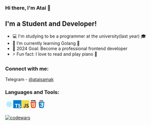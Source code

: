 ### Hi there, I'm Atai 👋 

## I'm a Student and Developer!

- 💻 I'm studying to be a programmer at the university(last year) 🎓
- 🤖 I’m currently learning Golang 🤩
- 🥅 2024 Goal: Become a professional frontend developer
- ⚡ Fun fact: I love to read and play piano 🎹

### Connect with me:

Telegram - [@ataisamak](https://t.me/ataisamak)

### Languages and Tools:

[<img align="left" alt="React" width="26px" src="https://raw.githubusercontent.com/github/explore/80688e429a7d4ef2fca1e82350fe8e3517d3494d/topics/react/react.png" />][react]
[<img align="left" alt="CSS3" width="26px" src="https://raw.githubusercontent.com/github/explore/80688e429a7d4ef2fca1e82350fe8e3517d3494d/topics/typescript/typescript.png" />][ts]
[<img align="left" alt="JavaScript" width="26px" src="https://raw.githubusercontent.com/github/explore/80688e429a7d4ef2fca1e82350fe8e3517d3494d/topics/javascript/javascript.png" />][js]
[<img align="left" alt="HTML5" width="26px" src="https://raw.githubusercontent.com/github/explore/80688e429a7d4ef2fca1e82350fe8e3517d3494d/topics/html/html.png" />][html]
[<img align="left" alt="CSS3" width="26px" src="https://raw.githubusercontent.com/github/explore/80688e429a7d4ef2fca1e82350fe8e3517d3494d/topics/css/css.png" />][css]

[js]: https://developer.mozilla.org/en-US/docs/Web/JavaScript
[ts]: https://www.typescriptlang.org/
[react]: https://reactjs.org/
[html]: https://en.wikipedia.org/wiki/HTML#:~:text=The%20HyperText%20Markup%20Language%20or,(HyperText%20Markup%20Language)
[css]: https://en.wikipedia.org/wiki/CSS
<br />
<br />

[![codewars](https://www.codewars.com/users/AtaiSamak/badges/large)](https://www.codewars.com/users/AtaiSamak)
